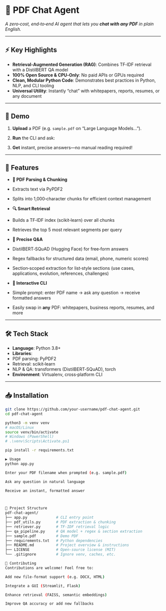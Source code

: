 # 📄 PDF Chat Agent

_A zero‑cost, end‑to‑end AI agent that lets you **chat with any PDF** in plain English._

---

## ⚡ Key Highlights

- **Retrieval‑Augmented Generation (RAG)**: Combines TF‑IDF retrieval with a DistilBERT QA model  
- **100% Open Source & CPU‑Only**: No paid APIs or GPUs required  
- **Clean, Modular Python Code**: Demonstrates best practices in Python, NLP, and CLI tooling  
- **Universal Utility**: Instantly “chat” with whitepapers, reports, resumes, or any document  

---

## 🎥 Demo

1. **Upload** a PDF (e.g. `sample.pdf` on “Large Language Models…”).  
2. **Run** the CLI and ask:


3. **Get** instant, precise answers—no manual reading required!

---

## 🚀 Features

- **📄 PDF Parsing & Chunking**  
- Extracts text via PyPDF2  
- Splits into 1,000‑character chunks for efficient context management  

- **🔍 Smart Retrieval**  
- Builds a TF‑IDF index (scikit‑learn) over all chunks  
- Retrieves the top 5 most relevant segments per query  

- **🤖 Precise Q&A**  
- DistilBERT‑SQuAD (Hugging Face) for free‑form answers  
- Regex fallbacks for structured data (email, phone, numeric scores)  
- Section‑scoped extraction for list‑style sections (use cases, applications, evolution, references, challenges)  

- **💬 Interactive CLI**  
- Simple prompt: enter PDF name → ask any question → receive formatted answers  
- Easily swap in **any** PDF: whitepapers, business reports, resumes, and more  

---

## 🛠️ Tech Stack

- **Language**: Python 3.8+  
- **Libraries**:  
- PDF parsing: PyPDF2  
- Retrieval: scikit‑learn  
- NLP & QA: transformers (DistilBERT‑SQuAD), torch  
- **Environment**: Virtualenv, cross‑platform CLI  

---

## 📥 Installation

```bash
git clone https://github.com/your-username/pdf-chat-agent.git
cd pdf-chat-agent

python3 -m venv venv
# macOS/Linux
source venv/bin/activate
# Windows (PowerShell)
# .\venv\Scripts\Activate.ps1

pip install -r requirements.txt

▶️ Usage
python app.py

Enter your PDF filename when prompted (e.g. sample.pdf)

Ask any question in natural language

Receive an instant, formatted answer



📂 Project Structure
pdf-chat-agent/
├── app.py             # CLI entry point
├── pdf_utils.py       # PDF extraction & chunking
├── retriever.py       # TF‑IDF retrieval logic
├── qa_pipeline.py     # QA model + regex & section extraction
├── sample.pdf         # Demo PDF
├── requirements.txt   # Python dependencies
├── README.md          # Project overview & instructions
├── LICENSE            # Open‑source license (MIT)
└── .gitignore         # Ignore venv, caches, etc.

🤝 Contributing
Contributions are welcome! Feel free to:

Add new file‑format support (e.g. DOCX, HTML)

Integrate a GUI (Streamlit, Flask)

Enhance retrieval (FAISS, semantic embeddings)

Improve QA accuracy or add new fallbacks


